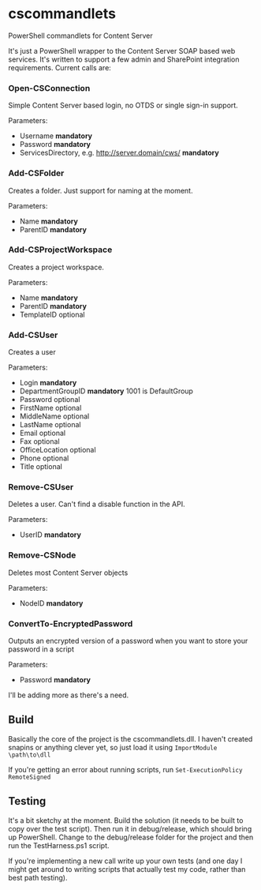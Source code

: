 cscommandlets
=============

PowerShell commandlets for Content Server

It's just a PowerShell wrapper to the Content Server SOAP based web services. It's written to support a few admin and SharePoint integration requirements. Current calls are:

### Open-CSConnection
Simple Content Server based login, no OTDS or single sign-in support.

Parameters:
- Username **mandatory**
- Password **mandatory**
- ServicesDirectory, e.g. http://server.domain/cws/ **mandatory**

### Add-CSFolder
Creates a folder. Just support for naming at the moment.

Parameters:
- Name **mandatory**
- ParentID **mandatory**

### Add-CSProjectWorkspace
Creates a project workspace.

Parameters:
- Name **mandatory**
- ParentID **mandatory**
- TemplateID optional

### Add-CSUser
Creates a user

Parameters:
- Login **mandatory**
- DepartmentGroupID **mandatory** 1001 is DefaultGroup
- Password optional
- FirstName optional
- MiddleName optional
- LastName optional
- Email optional
- Fax optional
- OfficeLocation optional
- Phone optional
- Title optional

### Remove-CSUser
Deletes a user. Can't find a disable function in the API.

Parameters:
- UserID **mandatory**

### Remove-CSNode
Deletes most Content Server objects

Parameters:
- NodeID **mandatory**

### ConvertTo-EncryptedPassword
Outputs an encrypted version of a password when you want to store your password in a script

Parameters:
- Password **mandatory**

I'll be adding more as there's a need.

Build
-------
Basically the core of the project is the cscommandlets.dll. I haven't created snapins or anything clever yet, so just load it using `ImportModule \path\to\dll`

If you're getting an error about running scripts, run `Set-ExecutionPolicy RemoteSigned`

Testing
-------
It's a bit sketchy at the moment. Build the solution (it needs to be built to copy over the test script). Then run it in debug/release, which should bring up PowerShell. Change to the debug/release folder for the project and then run the TestHarness.ps1 script.

If you're implementing a new call write up your own tests (and one day I might get around to writing scripts that actually test my code, rather than best path testing).